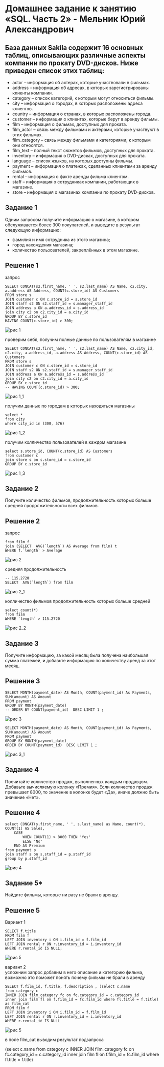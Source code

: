 # Домашнее задание к занятию «SQL. Часть 2» - Мельник Юрий Александрович

## База данных Sakila содержит 16 основных таблиц, описывающих различные аспекты компании по прокату DVD-дисков. Ниже приведен список этих таблиц:

   - actor – информация об актерах, которые участвовали в фильмах.
   - address – информация об адресах, в которых зарегистрированы клиенты компании.
   - category – список категорий, к которым могут относиться фильмы.
   - city – информация о городах, в которых расположены адреса клиентов.
   - country – информация о странах, в которых расположены города.
   - customer – информация о клиентах, которые берут в аренду фильмы.
   - film – информация о фильмах, доступных для проката.
   - film_actor – связь между фильмами и актерами, которые участвуют в этих фильмах.
   - film_category – связь между фильмами и категориями, к которым они относятся.
   - film_text – полный текст сюжетов фильмов, доступных для проката.
   - inventory – информация о DVD-дисках, доступных для проката.
   - language – список языков, на которых доступны фильмы.
   - payment – информация о платежах, сделанных клиентами за аренду фильмов.
   - rental – информация о факте аренды фильма клиентом.
   - staff – информация о сотрудниках компании, работающих в магазине.
   - store – информация о магазинах компании по прокату DVD-дисков.
## Задание 1
Одним запросом получите информацию о магазине, в котором обслуживается более 300 покупателей, и выведите в результат следующую информацию:

- фамилия и имя сотрудника из этого магазина;
- город нахождения магазина;
- количество пользователей, закреплённых в этом магазине.


## Решение 1 
запрос  
```
SELECT CONCAT(s2.first_name, ' ', s2.last_name) AS Name, c2.city, a.address AS Address, COUNT(c.store_id) AS Customers
FROM store s 
JOIN customer c ON c.store_id = s.store_id 
JOIN staff s2 ON s2.staff_id = s.manager_staff_id
JOIN address a ON a.address_id = s.address_id 
join city c2 on c2.city_id = a.city_id 
GROUP BY c.store_id 
HAVING COUNT(c.store_id) > 300;
```
![рис 1](https://github.com/ysatii/DB-HW4/blob/main/img/image1.jpg)

проверим себя, получим полные данные по пользователям в магазине  
```
SELECT CONCAT(s2.first_name, ' ', s2.last_name) AS Name, c2.city_id, c2.city, a.address_id, a.address AS Address, COUNT(c.store_id) AS Customers
FROM store s 
JOIN customer c ON c.store_id = s.store_id 
JOIN staff s2 ON s2.staff_id = s.manager_staff_id
JOIN address a ON a.address_id = s.address_id 
join city c2 on c2.city_id = a.city_id 
GROUP BY c.store_id 
-- HAVING COUNT(c.store_id) > 300;
```
![рис 1_1](https://github.com/ysatii/DB-HW4/blob/main/img/image1_1.jpg)

получим данные по городам в которых находяться магазины  
```
select *
from city
where city_id in (300, 576)
```
![рис 1_2](https://github.com/ysatii/DB-HW4/blob/main/img/image1_2.jpg)

получим колличество пользователей в каждом магазине  
```
select s.store_id, COUNT(c.store_id) AS Customers
from customer c
join store s on s.store_id = c.store_id 
GROUP BY c.store_id 
```
![рис 1_3](https://github.com/ysatii/DB-HW4/blob/main/img/image1_3.jpg)


## Задание 2
Получите количество фильмов, продолжительность которых больше средней продолжительности всех фильмов.

## Решение 2

запрос 
```select count(*)
from film f
join (SELECT  AVG(`length`) AS Average from film) t 
WHERE f.`length` > Average
```
![рис 2](https://github.com/ysatii/DB-HW4/blob/main/img/image2.jpg)

средняя продолжительность
```
-- 115.2720
SELECT  AVG(`length`) from film
```
![рис 2_1](https://github.com/ysatii/DB-HW4/blob/main/img/image2_1.jpg)

колличество фильмов продолжительность которых больше средней
```
select count(*)
from film 
WHERE `length` > 115.2720
```
![рис 2_2](https://github.com/ysatii/DB-HW4/blob/main/img/image2_2.jpg)

## Задание 3
Получите информацию, за какой месяц была получена наибольшая сумма платежей, и добавьте информацию по количеству аренд за этот месяц.

## Решение 3
```
SELECT MONTH(payment_date) AS Month, COUNT(payment_id) As Payments, SUM(amount) AS Amount
FROM payment
GROUP BY MONTH(payment_date) 
-- ORDER BY COUNT(payment_id)  DESC LIMIT 1 ;
```
![рис 3](https://github.com/ysatii/DB-HW4/blob/main/img/image3.jpg)

```
SELECT MONTH(payment_date) AS Month, COUNT(payment_id) As Payments, SUM(amount) AS Amount
FROM payment
GROUP BY MONTH(payment_date) 
ORDER BY COUNT(payment_id)  DESC LIMIT 1 ;
```
![рис 3_1](https://github.com/ysatii/DB-HW4/blob/main/img/image3_1.jpg)

## Задание 4
Посчитайте количество продаж, выполненных каждым продавцом. Добавьте вычисляемую колонку «Премия». Если количество продаж превышает 8000, то значение в колонке будет «Да», иначе должно быть значение «Нет».

## Решение 4
```
select CONCAT(s.first_name, ' ', s.last_name) as Name, count(*), COUNT(1) AS Sales,
	CASE
		WHEN COUNT(1) > 8000 THEN 'Yes'
		ELSE 'No'
	END AS Premium
from payment p 
join staff s on s.staff_id = p.staff_id
group by p.staff_id 
```
![рис 4](https://github.com/ysatii/DB-HW4/blob/main/img/image4.jpg)

## Задание 5*
Найдите фильмы, которые ни разу не брали в аренду.


## Решение 5

Вариант 1  
```
SELECT f.title
FROM film f
LEFT JOIN inventory i ON i.film_id = f.film_id
LEFT JOIN rental r ON r.inventory_id = i.inventory_id
WHERE r.rental_id IS NULL;
```

![рис 5](https://github.com/ysatii/DB-HW4/blob/main/img/image5.jpg)

вариант 2  
усложним запрос добавим в него описание и категорию фильма, возможно это поможет понять  почему фильмы не брали в аренду  
```
SELECT f.film_id, f.title, f.description , (select c.name
from category c 
INNER JOIN film_category fc on fc.category_id = c.category_id
inner join film fl on f.film_id = fc.film_id where fl.title = f.title) as film_cat
FROM film f
LEFT JOIN inventory i ON i.film_id = f.film_id
LEFT JOIN rental r ON r.inventory_id = i.inventory_id
WHERE r.rental_id IS NULL
```
![рис 5](https://github.com/ysatii/DB-HW4/blob/main/img/image5_1.jpg)

в поле film_cat выводим результат подзапроса 

 (select c.name
from category c 
INNER JOIN film_category fc on fc.category_id = c.category_id
inner join film fl on f.film_id = fc.film_id where fl.title = f.title) 